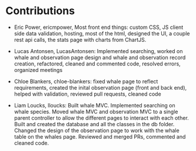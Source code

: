 # Contributions
- Eric Power, ericmpower, Most front end things: custom CSS, JS client side data validation, hosting, most of the html, designed the UI, a couple rest api calls, the stats page with charts from ChartJS.

- Lucas Antonsen, LucasAntonsen: Implemented searching, worked on whale and observation page design and whale and
observation record creation, refactored, cleaned and commented code, resolved errors, organized meetings

- Chloe Blankers, chloe-blankers: fixed whale page to reflect requirements, created the inital observation page (front and back end), helped with validation, reviewed pull requests, cleaned code

- Liam Loucks, lloucks: Built whale MVC. Implemented searching on whale species. Moved whale MVC and observation MVC to a single parent controller to allow the different pages to interact with each other. Built and created the database and all the classes in the db folder. Changed the design of the observation page to work with the whale table on the whales page. Reviewed and merged PRs, commented and cleaned code.


